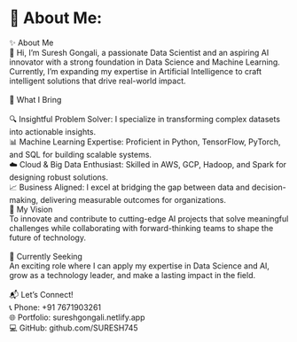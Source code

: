 # 💫 About Me:
✨ About Me<br>👋 Hi, I’m Suresh Gongali, a passionate Data Scientist and an aspiring AI innovator with a strong foundation in Data Science and Machine Learning. Currently, I’m expanding my expertise in Artificial Intelligence to craft intelligent solutions that drive real-world impact.<br><br>🚀 What I Bring<br><br>🔍 Insightful Problem Solver: I specialize in transforming complex datasets into actionable insights.<br>📊 Machine Learning Expertise: Proficient in Python, TensorFlow, PyTorch, and SQL for building scalable systems.<br>☁️ Cloud & Big Data Enthusiast: Skilled in AWS, GCP, Hadoop, and Spark for designing robust solutions.<br>📈 Business Aligned: I excel at bridging the gap between data and decision-making, delivering measurable outcomes for organizations.<br>🌟 My Vision<br>To innovate and contribute to cutting-edge AI projects that solve meaningful challenges while collaborating with forward-thinking teams to shape the future of technology.<br><br>💼 Currently Seeking<br>An exciting role where I can apply my expertise in Data Science and AI, grow as a technology leader, and make a lasting impact in the field.<br><br>📬 Let’s Connect!<br>📞 Phone: +91 7671903261<br>🌐 Portfolio: sureshgongali.netlify.app<br>💻 GitHub: github.com/SURESH745


<!-- Proudly created with GPRM ( https://gprm.itsvg.in ) -->
